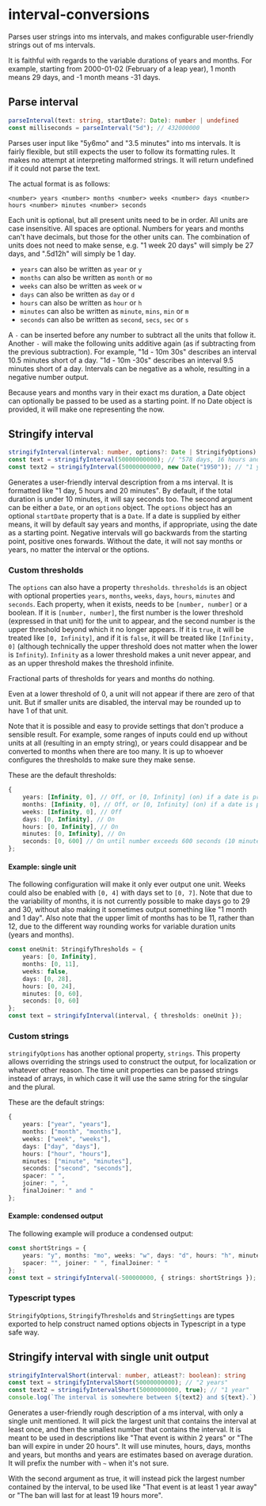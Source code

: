 # interval-conversions

Parses user strings into ms intervals, and makes configurable user-friendly strings out of ms intervals.

It is faithful with regards to the variable durations of years and months. For example, starting from 2000-01-02 (February of a leap year), 1 month means 29 days, and -1 month means -31 days.

## Parse interval
```ts
parseInterval(text: string, startDate?: Date): number | undefined
const milliseconds = parseInterval("5d"); // 432000000
```
Parses user input like "5y6mo" and "3.5 minutes" into ms intervals. It is fairly flexible, but still expects the user to follow its formatting rules. It makes no attempt at interpreting malformed strings. It will return undefined if it could not parse the text. 

The actual format is as follows:

`<number> years <number> months <number> weeks <number> days <number> hours <number> minutes <number> seconds`

Each unit is optional, but all present units need to be in order. All units are case insensitive. All spaces are optional. Numbers for years and months can't have decimals, but those for the other units can. The combination of units does not need to make sense, e.g. "1 week 20 days" will simply be 27 days, and ".5d12h" will simply be 1 day.

* `years` can also be written as `year` or `y`
* `months` can also be written as `month` or `mo`
* `weeks` can also be written as `week` or `w`
* `days` can also be written as `day` or `d`
* `hours` can also be written as `hour` or `h`
* `minutes` can also be written as `minute`, `mins`, `min` or `m`
* `seconds` can also be written as `second`, `secs`, `sec` or `s`

A `-` can be inserted before any number to subtract all the units that follow it. Another `-` will make the following units additive again (as if subtracting from the previous subtraction). For example, "1d - 10m 30s" describes an interval 10.5 minutes short of a day. "1d - 10m -30s" describes an interval 9.5 minutes short of a day. Intervals can be negative as a whole, resulting in a negative number output.

Because years and months vary in their exact ms duration, a Date object can optionally be passed to be used as a starting point. If no Date object is provided, it will make one representing the now.

## Stringify interval
```ts
stringifyInterval(interval: number, options?: Date | StringifyOptions): string
const text = stringifyInterval(50000000000); // "578 days, 16 hours and 53 minutes"
const text2 = stringifyInterval(50000000000, new Date("1950")); // "1 year, 7 months, 1 day, 16 hours and 53 minutes"
```
Generates a user-friendly interval description from a ms interval. It is formatted like "1 day, 5 hours and 20 minutes". By default, if the total duration is under 10 minutes, it will say seconds too. The second argument can be either a `Date`, or an `options` object. The `options` object has an optional `startDate` property that is a `Date`. If a date is supplied by either means, it will by default say years and months, if appropriate, using the date as a starting point. Negative intervals will go backwards from the starting point, positive ones forwards. Without the date, it will not say months or years, no matter the interval or the options.

### Custom thresholds

The `options` can also have a property `thresholds`. `thresholds` is an object with optional properties `years`, `months`, `weeks`, `days`, `hours`, `minutes` and `seconds`. Each property, when it exists, needs to be `[number, number]` or a boolean. If it is `[number, number]`, the first number is the lower threshold (expressed in that unit) for the unit to appear, and the second number is the upper threshold beyond which it no longer appears. If it is `true`, it will be treated like `[0, Infinity]`, and if it is `false`, it will be treated like `[Infinity, 0]` (although technically the upper threshold does not matter when the lower is `Infinity`). `Infinity` as a lower threshold makes a unit never appear, and as an upper threshold makes the threshold infinite.

Fractional parts of thresholds for years and months do nothing.

Even at a lower threshold of 0, a unit will not appear if there are zero of that unit. But if smaller units are disabled, the interval may be rounded up to have 1 of that unit.

Note that it is possible and easy to provide settings that don't produce a sensible result. For example, some ranges of inputs could end up without units at all (resulting in an empty string), or years could disappear and be converted to months when there are too many. It is up to whoever configures the thresholds to make sure they make sense.

These are the default thresholds:
```ts
{
	years: [Infinity, 0], // Off, or [0, Infinity] (on) if a date is provided
	months: [Infinity, 0], // Off, or [0, Infinity] (on) if a date is provided
	weeks: [Infinity, 0], // Off
	days: [0, Infinity], // On
	hours: [0, Infinity], // On
	minutes: [0, Infinity], // On
	seconds: [0, 600] // On until number exceeds 600 seconds (10 minutes)
};
```

#### Example: single unit

The following configuration will make it only ever output one unit. Weeks could also be enabled with `[0, 4]` with days set to `[0, 7]`. Note that due to the variability of months, it is not currently possible to make days go to 29 and 30, without also making it sometimes output something like "1 month and 1 day". Also note that the upper limit of months has to be 11, rather than 12, due to the different way rounding works for variable duration units (years and months).
```ts
const oneUnit: StringifyThresholds = {
	years: [0, Infinity],
	months: [0, 11],
	weeks: false,
	days: [0, 28],
	hours: [0, 24],
	minutes: [0, 60],
	seconds: [0, 60]
};
const text = stringifyInterval(interval, { thresholds: oneUnit });
```

### Custom strings

`stringifyOptions` has another optional property, `strings`. This property allows overriding the strings used to construct the output, for localization or whatever other reason. The time unit properties can be passed strings instead of arrays, in which case it will use the same string for the singular and the plural.

These are the default strings:
```ts
{
	years: ["year", "years"],
	months: ["month", "months"],
	weeks: ["week", "weeks"],
	days: ["day", "days"],
	hours: ["hour", "hours"],
	minutes: ["minute", "minutes"],
	seconds: ["second", "seconds"],
	spacer: " ",
	joiner: ", ",
	finalJoiner: " and "
};
```

#### Example: condensed output

The following example will produce a condensed output:
```ts
const shortStrings = {
	years: "y", months: "mo", weeks: "w", days: "d", hours: "h", minutes: "m", seconds: "s",
	spacer: "", joiner: " ", finalJoiner: " "
};
const text = stringifyInterval(-500000000, { strings: shortStrings }); // "5d 18h 53m"
```

### Typescript types

`StringifyOptions`, `StringifyThresholds` and `StringSettings` are types exported to help construct named options objects in Typescript in a type safe way.

## Stringify interval with single unit output

```ts
stringifyIntervalShort(interval: number, atLeast?: boolean): string
const text = stringifyIntervalShort(50000000000); // "2 years"
const text2 = stringifyIntervalShort(50000000000, true); // "1 year"
console.log(`The interval is somewhere between ${text2} and ${text}.`); // "The interval is somewhere between 1 year and 2 years."
```
Generates a user-friendly rough description of a ms interval, with only a single unit mentioned. It will pick the largest unit that contains the interval at least once, and then the smallest number that contains the interval. It is meant to be used in descriptions like "That event is within 2 years" or "The ban will expire in under 20 hours". It will use minutes, hours, days, months and years, but months and years are estimates based on average duration. It will prefix the number with `~` when it's not sure.

With the second argument as true, it will instead pick the largest number contained by the interval, to be used like "That event is at least 1 year away" or "The ban will last for at least 19 hours more".